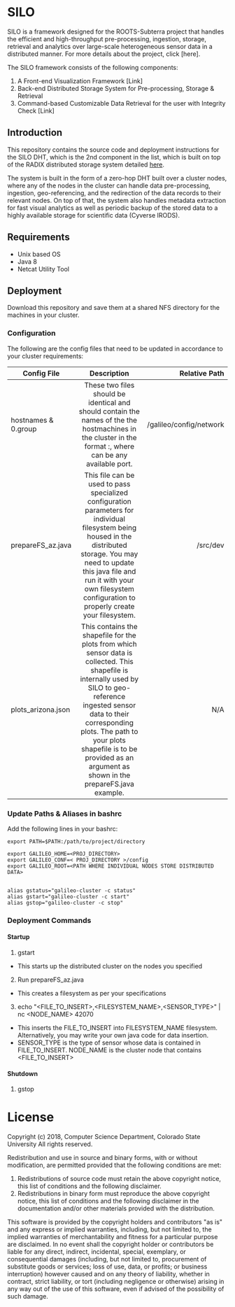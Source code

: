 # SILO

SILO is a framework designed for the ROOTS-Subterra project that handles the efficient and high-throughput pre-processing, ingestion, storage, retrieval and analytics over large-scale heterogeneous sensor data in a distributed manner. For more details about the project, click [here].

The SILO framework consists of the following components:
1)	A Front-end Visualization Framework [Link]
2)	Back-end Distributed Storage System for Pre-processing, Storage & Retrieval
3)	Command-based Customizable Data Retrieval for the user with Integrity Check [Link]

## Introduction

This repository contains the source code and deployment instructions for the SILO DHT, which is the 2nd component in the list, which is built on top of the RADIX distributed storage system detailed [here](https://ieeexplore.ieee.org/abstract/document/8672229). 

The system is built in the form of a zero-hop DHT built over a cluster nodes, where any of the nodes in the cluster can handle data pre-processing, ingestion, geo-referencing, and the redirection of the data records to their relevant nodes. On top of that, the system also handles metadata extraction for fast visual analytics as well as periodic backup of the stored data to a highly available storage for scientific data (Cyverse IRODS).

## Requirements
-  Unix based OS
-  Java 8
-  Netcat Utility Tool

## Deployment
Download this repository and save them at a shared NFS directory for the machines in your cluster. 




### Configuration

The following are the config files that need to be updated in accordance to your cluster requirements:


|Config File|  Description  |Relative Path|
| --------- |:-------------:| -----------:|
|hostnames & 0.group | These two files should be identical and should contain the names of the the hostmachines in the cluster in the format <hostname>:<port>, where <port> can be any available port.	| /galileo/config/network
|prepareFS_az.java |	This file can be used to pass specialized configuration parameters for individual filesystem being housed in the distributed storage. You may need to update this java file and run it with your own filesystem configuration to properly create your filesystem. | /src/dev
|plots_arizona.json | This contains the shapefile for the plots from which sensor data is collected. This shapefile is internally used by SILO to geo-reference ingested sensor data to their corresponding plots. The path to your plots shapefile is to be provided as an argument as shown in the prepareFS.java example. | N/A


### Update Paths & Aliases in bashrc

Add the following lines in your bashrc:
```
export PATH=$PATH:/path/to/project/directory

export GALILEO_HOME=<PROJ_DIRECTORY> 
export GALILEO_CONF=< PROJ_DIRECTORY >/config
export GALILEO_ROOT=<PATH WHERE INDIVIDUAL NODES STORE DISTRIBUTED DATA>


alias gstatus="galileo-cluster -c status"
alias gstart="galileo-cluster -c start"
alias gstop="galileo-cluster -c stop"

```

### Deployment Commands

#### Startup

1.	gstart
   - This starts up the distributed cluster on the nodes you specified
2.	Run prepareFS_az.java
   - This creates a filesystem as per your specifications
3.	echo "<FILE_TO_INSERT>,<FILESYSTEM_NAME>,<SENSOR_TYPE>" | nc <NODE_NAME> 42070
   - This inserts the FILE_TO_INSERT into FILESYSTEM_NAME filesystem. Alternatively, you may write your own java code for data insertion.
   - SENSOR_TYPE is the type of sensor whose data is contained in FILE_TO_INSERT. NODE_NAME is the cluster node that contains <FILE_TO_INSERT>
	
#### Shutdown

1.	gstop


# License
Copyright (c) 2018, Computer Science Department, Colorado State University
All rights reserved.

Redistribution and use in source and binary forms, with or without modification,
are permitted provided that the following conditions are met:

1. Redistributions of source code must retain the above copyright notice, this
   list of conditions and the following disclaimer.
2. Redistributions in binary form must reproduce the above copyright notice,
   this list of conditions and the following disclaimer in the documentation
   and/or other materials provided with the distribution.

This software is provided by the copyright holders and contributors "as is" and
any express or implied warranties, including, but not limited to, the implied
warranties of merchantability and fitness for a particular purpose are
disclaimed. In no event shall the copyright holder or contributors be liable for
any direct, indirect, incidental, special, exemplary, or consequential damages
(including, but not limited to, procurement of substitute goods or services;
loss of use, data, or profits; or business interruption) however caused and on
any theory of liability, whether in contract, strict liability, or tort
(including negligence or otherwise) arising in any way out of the use of this
software, even if advised of the possibility of such damage.
